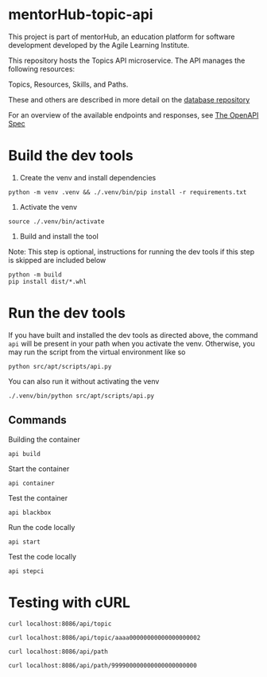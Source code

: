 # mentorHub-topic-api

This project is part of mentorHub, an education platform for software development developed by the Agile Learning Institute.

This repository hosts the Topics API microservice. The API manages the following resources:

Topics, Resources, Skills, and Paths.

These and others are described in more detail on the [database repository](https://github.com/agile-learning-institute/mentorHub-mongodb#collections)

For an overview of the available endpoints and responses, see [The OpenAPI Spec](docs/openapi.yaml)

# Build the dev tools

1. Create the venv and install dependencies

```
python -m venv .venv && ./.venv/bin/pip install -r requirements.txt
```

1. Activate the venv

```
source ./.venv/bin/activate
```

1. Build and install the tool

Note: This step is optional, instructions for running the dev tools if this step is skipped are included below

```
python -m build
pip install dist/*.whl
```

# Run the dev tools

If you have built and installed the dev tools as directed above, the command `api` will be present in your path when you activate the venv. Otherwise, you may run the script from the virtual environment like so

```
python src/apt/scripts/api.py
```

You can also run it without activating the venv

```
./.venv/bin/python src/apt/scripts/api.py
```

## Commands

Building the container

```
api build
```

Start the container

```
api container
```

Test the container

```
api blackbox
```

Run the code locally

```
api start
```

Test the code locally

```
api stepci
```

# Testing with cURL

```
curl localhost:8086/api/topic
```

```
curl localhost:8086/api/topic/aaaa00000000000000000002
```

```
curl localhost:8086/api/path
```

```
curl localhost:8086/api/path/999900000000000000000000
```

